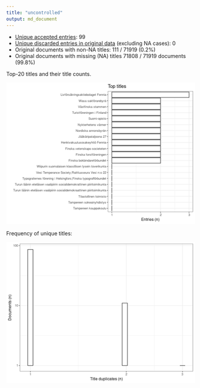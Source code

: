 ```yaml
---
title: "uncontrolled"
output: md_document
---
```




* [Unique accepted entries](output.tables/uncontrolled_accepted.csv): 99
* [Unique discarded entries in original data](output.tables/uncontrolled_discarded.csv) (excluding NA cases): 0
* Original documents with non-NA titles: 111 / 71919 (0.2%)
* Original documents with missing (NA) titles 71808 / 71919 documents (99.8%)



 Top-20 titles and their title counts.
 
![plot of chunk summarytitle](figure/rmd_uncontrolled_summarytitle-1.png)

Frequency of unique titles:
  
![plot of chunk uniquetitles](figure/rmd_uncontrolled_uniquetitles-1.png)
